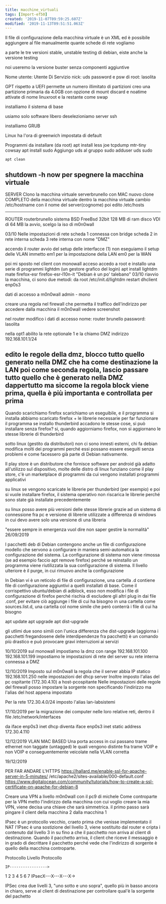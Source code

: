```yaml
---
title: macchine_virtuali
tags: [Import-ef50]
created: '2019-11-07T09:59:25.607Z'
modified: '2019-11-13T09:51:51.063Z'
---
```


Il file di configurazione della macchina virtuale è un XML
ed è possibile aggiungere al file manualmente quante schede di rete vogliamo

a parte le tre versioni stable, unstable testing di debian, eiste
anche la versione testing

noi useremo la versione buster senza componenti aggiuntive

Nome utente: Utente Di Servizio
nick: uds
password e psw di root: lasolita

GPT rispetto a UEFI permette un numero illimitato di partizioni
creo una partizione primaria da 4.0GB
con opzione di mount discard e noatime attivate di nome linuxroot
e la restante come swap

installiamo il sistema di base

usiamo solo software libero 
deselezioniamo server ssh

installiamo GRUB

Linux ha l'ora di greenwich impostata di default

Programmi da installare (da root)
	apt install less joe tcpdump mtr-tiny cowsay
	apt install sudo
Aggiungo uds al gruppo sudo
	adduser uds sudo
	
	apt clean
	
shutdown -h now per spegnere la macchina virtuale
------------------------------------------------------------------------
SERVER
Clono la macchina virtuale
serverbrunello con MAC nuovo
clone COMPLETO della macchina virtuale
dentro la macchina virtuale cambio /etc/hostname con il nome del server(cognome)
poi edito /etc/hosts

------------------------------------------------------------------------
ROUTER
routerbrunello
sistema BSD
FreeBsd 32bit
128 MB di ram
disco VDI di 64 MB
la avvio, scelgo la iso di m0n0wall

03/10
Nelle impostazioni di rete
scheda 1 connessa con bridge
scheda 2 in rete interna
scheda 3 rete interna con nome "DMZ"

accendo il router
avvio del setup delle interfacce (1)
non eseguiamo il setup delle VLAN
immetto em1 per la impostazione della LAN
em0 per la WAN

poi mi sposto nel client con monowall acceso
accedo a root e installo una serie di programmi
lightdm (un gestore grafico del login)
apt install lightdm mate firefox-esr firefox-esr-l10n-it
"Debian è un po' talebano" 03/10
riavvio la macchina, ci sono due metodi:
da root /etc/init.d/lightdm restart
dhclient enp0s3

dati di accesso a m0n0wall
admin - mono

creare una regola nel firewall che permetta il traffico dell'indirizzo
per accedere dalla macchina il m0n0wall vedere screenshot

nel router modifico i dati di accesso
nome: router brunello
password: lasolita

nella opt1 abilito la rete optionale 1 e la chiamo DMZ indirizzo
192.168.101.1/24

edito le regole della dmz, blocco tutto quello generato nella DMZ
che ha come destinazione la LAN
poi come seconda regola, lascio passare tutto quello che è generato
nella DMZ dappertutto
ma siccome la regola block viene prima, quella è più importanta e controllata
per prima
------------------------------------------------------------------------

Quando scarichiamo firefox scarichiamo un eseguibile, e il programma si installa
abbiamo scaricato firefox + le librerie necessarie per far funzionare il programma
se installo thunderbird accadono le stesse cose, si può installare senza firefox?
si, quando aggiorniamo firefox, non si aggiornano le stesse librerie di thunderbird

sotto linux (gestito da distributori) non ci sono innesti esterni, chi fa debian
modifica molti dei programmi perché essi possano essere eseguiti senza problemi
e come facessero già parte di Debian nativamente.

Il play store è un distributore che fornisce software per android già adatto
all'utilizzo sul dispositivo, molte delle distro di linux funziano come il play
store, c'è un marketplace di programmi da cui vengono installati programmi
applicativi

su linux se vengono scaricate le librerie per thunderbird (per esempio) e poi
si vuole installare firefox, il sistema operativo non riscarica le librerie
perché sono state già installate precedentemente

su linux posso avere più versioni delle stesse librerie grazie ad un sistema
di connessione fra pc e versione di librerie utilizzate a differenza di windows
in cui devo avere solo una versione di una libreria

"essere sempre in emergenza vuol dire non saper gestire la normalità" 26/09/2019

I pacchetti deb di Debian contengono anche un file di configurazione modello
che servono a configurare in maniera semi-automatica la configurazione del sistema.
La configurazione di sistema non viene rimossa (se ad esempio faccio apt remove
firefox) perché se reinstallo un programma viene riutilizzata la sua configurazione
di sistema. Il livello ulteriore è il purge, in cui rimuovo anche la configurazione

In Debian vi è un reticolo di file di configurazione, una cartella .d contiene
file di configurazione aggiuntivi a quelli installati di base. Come il corrispettivo
ubuntu/debian di adblock, esso non modifica i file di configurazione di firefox
perché rischia di escludere gli altri plug in dai file .conf, per evitare ciò
aggiunge i file di cui ha bisogno in una cartella come sources.list.d, una cartella
col nome simile che però conterrà i file di cui ha bisogno

apt update
apt upgrade
apt dist-upgrade

gli utlimi due sono simili con l'unica differenza che dist-upgrade (aggiorna i
pacchetti fregandosene delle interdipendenze fra pacchetti) è un comando
più drastico e può provocare gravi interruzioni ai servizi

10/10/2019
sul monowall impostiamo la dmz con range 192.168.101.100 192.168.101.199
impostiamo le impostazioni di rete del server su rete interna connessa a DMZ

12/10/2019
Imposto sul m0n0wall la regola che il server abbia IP statico 192.168.101.250
nelle impostazioni del dhcp server
Inoltre imposto l'alias del pc ospitante (172.30.4.10) a host-pcospitante
Nelle impostazioni delle regole del firewall posso impostare la sorgente non specificando
l'indirizzo ma l'alias del host appena impostato

Per la rete 172.30.4.0/24 imposto l'alias lan-labsistemi

17/10/2019
per la migrazione dei computer nelle loro relative reti, dentro il file
/etc/network/interfaces

da iface enp0s3 inet dhcp
diventa
iface enp0s3 inet static
    address 172.30.4.110
    
12/12/2019
VLAN MAC BASED
Una porta access in cui passano trame ethernet non taggate (untagged)
le quali vengono distinte fra trame VOIP e non VOIP e conseguentemente
veicolate nella VLAN corretta

19/12/2019

PER FAR ANDARE L'HTTPS
https://hallard.me/enable-ssl-for-apache-server-in-5-minutes/
/etc/apache2/sites-available/000-default.conf
https://www.digitalocean.com/community/tutorials/how-to-create-a-ssl-certificate-on-apache-for-debian-8

Creare una VPN a livello m0n0wall con il pc9 di michele
Come controparte per la VPN metto l'indirizzo della macchina con cui voglio
creare la mia VPN, viene decisa una chiave che sarà simmetrica.
il primo passo sarà pingare il client della macchina 2 dalla macchina 1

IPsec è un protocollo vecchio, craeto prima che venisse implementato il NAT
l'IPsec è una sostizione del livello 3, viene sostituito dal router e cripta
i contenuto dal livello 3 in su fino a che il pacchetto non arriva al client
di destinazione. Quando il pacchetto arriva, il client che riceve il messaggio è
in grado di decrittare il pacchetto perché vede che l'indirizzo di sorgente è quello
della macchina controparte.

Protocollo
Livello
Protocollo

    IP----------------->
1 2 3    4   5   6   7
    IPsecX---X---X---X->

IPSec crea due livelli 3, "uno sotto e uno sopra", quello più in basso
ancora in chiaro, serve al client di destinazione per controllare qual'è la sorgente
del pachetto
